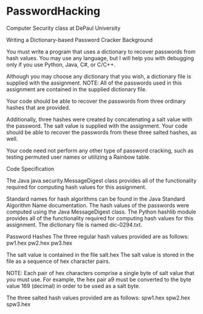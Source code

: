 # PasswordHacking
Computer Security class at DePaul University

Writing a Dictionary-based Password Cracker
Background

You must write a program that uses a dictionary to recover passwords from hash values. You may use any language, but I will help you with debugging only if you use Python, Java, C#, or C/C++.

Although you may choose any dictionary that you wish, a dictionary file is supplied with the assignment. NOTE: All of the passwords used in this assignment are contained in the supplied dictionary file.

Your code should be able to recover the passwords from three ordinary hashes that are provided.

Additionally, three hashes were created by concatenating a salt value with the password. The salt value is supplied with the assignment. Your code should be able to recover the passwords from these three salted hashes, as well.

Your code need not perform any other type of password cracking, such as testing permuted user names or utilizing a Rainbow table.

Code Specification

The Java java.security.MessageDigest class provides all of the functionality required for computing hash values for this assignment.

Standard names for hash algorithms can be found in the Java Standard Algorithm Name documentation.
The hash values of the passwords were computed using the Java MessageDigest class.
The Python hashlib module provides all of the functionality required for computing hash values for this assignment.
The dictionary file is named dic-0294.txt.

Password Hashes
The three regular hash values provided are as follows:
pw1.hex
pw2.hex
pw3.hex

The salt value is contained in the file salt.hex
The salt value is stored in the file as a sequence of hex character pairs.

NOTE: Each pair of hex characters comprise a single byte of salt value that you must use. For example, the hex pair a9 must be converted to the byte value 169 (decimal) in order to be used as a salt byte.

The three salted hash values provided are as follows:
spw1.hex
spw2.hex
spw3.hex
